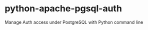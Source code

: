python-apache-pgsql-auth
========================

Manage Auth access under PostgreSQL with Python command line